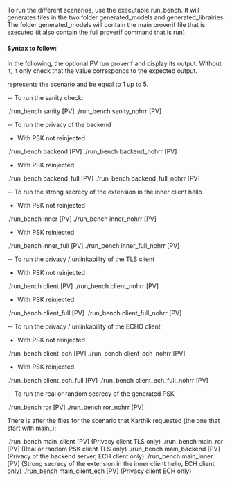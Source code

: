 To run the different scenarios, use the executable run_bench. It will generates files in the two folder generated_models and generated_librairies. The folder generated_models will contain the main proverif file that is executed (it also contain the full proverif command that is run). 

#### Syntax to follow:

In the following, the optional PV run proverif and display its output. Without it, it only check that the value corresponds to the expected output.

<n> represents the scenario and be equal to 1 up to 5.

-- To run the sanity check:

./run_bench sanity [PV]
./run_bench sanity_nohrr [PV]

-- To run the privacy of the backend 

* With PSK not reinjected

./run_bench backend <n> [PV]
./run_bench backend_nohrr <n> [PV]

* With PSK reinjected

./run_bench backend_full <n> [PV]
./run_bench backend_full_nohrr <n> [PV]

-- To run the strong secrecy of the extension in the inner client hello

* With PSK not reinjected

./run_bench inner <n> [PV]
./run_bench inner_nohrr <n> [PV]

* With PSK reinjected

./run_bench inner_full <n> [PV]
./run_bench inner_full_nohrr <n> [PV]

-- To run the privacy / unlinkability of the TLS client

* With PSK not reinjected

./run_bench client <n> [PV]
./run_bench client_nohrr <n> [PV]

* With PSK reinjected

./run_bench client_full <n> [PV]
./run_bench client_full_nohrr <n> [PV]

-- To run the privacy / unlinkability of the ECHO client

* With PSK not reinjected

./run_bench client_ech <n> [PV]
./run_bench client_ech_nohrr <n> [PV]

* With PSK reinjected

./run_bench client_ech_full <n> [PV]
./run_bench client_ech_full_nohrr <n> [PV]

-- To run the real or random secrecy of the generated PSK

./run_bench ror <n> [PV]
./run_bench ror_nohrr <n> [PV]



There is after the files for the scenario that Karthik requested (the one that start with main_):

./run_bench main_client [PV]         (Privacy client TLS only)
./run_bench main_ror [PV]            (Real or random PSK client TLS only)
./run_bench main_backend [PV]        (Privacy of the backend server, ECH client only)
./run_bench main_inner [PV]          (Strong secrecy of the extension in the inner client hello, ECH client only)
./run_bench main_client_ech [PV]     (Privacy client ECH only)


